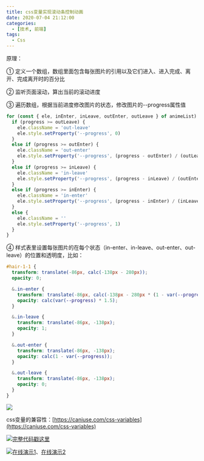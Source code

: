 ```yaml
---
title: css变量实现滚动条控制动画
date: 2020-07-04 21:12:00
categories:
  - [技术, 前端]
tags:
  - Css
---
```


原理：

① 定义一个数组，数组里面包含每张图片的引用以及它们进入、进入完成、离开、完成离开时的百分比

② 监听页面滚动，算出当前的滚动进度

③ 遍历数组，根据当前进度修改图片的状态，修改图片的--progress属性值
<!-- more -->
```javascript
for (const { ele, inEnter, inLeave, outEnter, outLeave } of animeList) {
  if (progress >= outLeave) {
    ele.className = 'out-leave'
    ele.style.setProperty('--progress', 0)
  }
  else if (progress >= outEnter) {
    ele.className = 'out-enter'
    ele.style.setProperty('--progress', (progress - outEnter) / (outLeave - outEnter))
  }
  else if (progress >= inLeave) {
    ele.className = 'in-leave'
    ele.style.setProperty('--progress', (progress - inLeave) / (outEnter - inLeave))
  }
  else if (progress >= inEnter) {
    ele.className = 'in-enter'
    ele.style.setProperty('--progress', (progress - inEnter) / (inLeave - inEnter))
  }
  else {
    ele.className = ''
    ele.style.setProperty('--progress', 1)
  }
}
```

④ 样式表里设置每张图片的在每个状态（in-enter、in-leave、out-enter、out-leave）的位置和透明度，比如：

```scss
#hair-1-1 {
  transform: translate(-86px, calc(-138px - 280px));
  opacity: 0;

  &.in-enter {
    transform: translate(-86px, calc(-138px - 280px * (1 - var(--progress))));
    opacity: calc(var(--progress) * 1.5);
  }

  &.in-leave {
    transform: translate(-86px, -138px);
    opacity: 1;
  }

  &.out-enter {
    transform: translate(-86px, -138px);
    opacity: calc(1 - var(--progress));
  }

  &.out-leave {
    transform: translate(-86px, -138px);
    opacity: 0;
  }
}
```

![](https://oscimg.oschina.net/oscnet/up-737272529ec9db6d5ea076175e05f686b15.gif)

css变量的兼容性：[https://caniuse.com/css-variables](https://caniuse.com/css-variables)

![](https://static.oschina.net/uploads/space/2017/0630/180033_T7KY_1389094.png)[完整代码戳这里](https://gitee.com/kaysama/blog-source-host/tree/master/css%E5%8F%98%E9%87%8F%E5%AE%9E%E7%8E%B0%E6%BB%9A%E5%8A%A8%E6%9D%A1%E6%8E%A7%E5%88%B6%E5%8A%A8%E7%94%BB)

![](https://static.oschina.net/uploads/space/2017/0630/180033_T7KY_1389094.png)[在线演示1](https://kaysama.gitee.io/blog-source-host/css%E5%8F%98%E9%87%8F%E5%AE%9E%E7%8E%B0%E6%BB%9A%E5%8A%A8%E6%9D%A1%E6%8E%A7%E5%88%B6%E5%8A%A8%E7%94%BB/)、[在线演示2](https://codepen.io/oj8kay/pen/WNdQrWP)